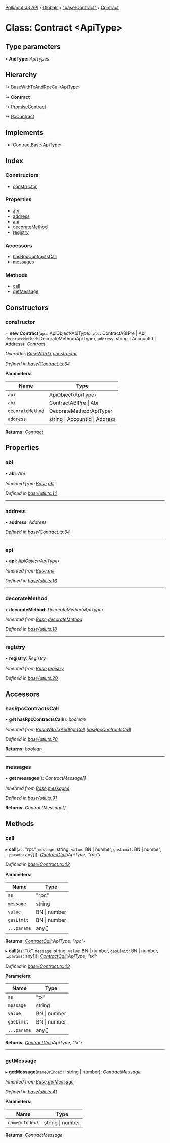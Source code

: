 [Polkadot JS API](../README.md) › [Globals](../globals.md) › ["base/Contract"](../modules/_base_contract_.md) › [Contract](_base_contract_.contract.md)

# Class: Contract <**ApiType**>

## Type parameters

▪ **ApiType**: *ApiTypes*

## Hierarchy

  ↳ [BaseWithTxAndRpcCall](_base_util_.basewithtxandrpccall.md)‹ApiType›

  ↳ **Contract**

  ↳ [PromiseContract](_promise_promisecontract_.promisecontract.md)

  ↳ [RxContract](_rx_rxcontract_.rxcontract.md)

## Implements

* ContractBase‹ApiType›

## Index

### Constructors

* [constructor](_base_contract_.contract.md#constructor)

### Properties

* [abi](_base_contract_.contract.md#abi)
* [address](_base_contract_.contract.md#address)
* [api](_base_contract_.contract.md#api)
* [decorateMethod](_base_contract_.contract.md#decoratemethod)
* [registry](_base_contract_.contract.md#registry)

### Accessors

* [hasRpcContractsCall](_base_contract_.contract.md#hasrpccontractscall)
* [messages](_base_contract_.contract.md#messages)

### Methods

* [call](_base_contract_.contract.md#call)
* [getMessage](_base_contract_.contract.md#getmessage)

## Constructors

###  constructor

\+ **new Contract**(`api`: ApiObject‹ApiType›, `abi`: ContractABIPre | Abi, `decorateMethod`: DecorateMethod‹ApiType›, `address`: string | AccountId | Address): *[Contract](_base_contract_.contract.md)*

*Overrides [BaseWithTx](_base_util_.basewithtx.md).[constructor](_base_util_.basewithtx.md#constructor)*

*Defined in [base/Contract.ts:34](https://github.com/polkadot-js/api/blob/5a929d3810/packages/api-contract/src/base/Contract.ts#L34)*

**Parameters:**

Name | Type |
------ | ------ |
`api` | ApiObject‹ApiType› |
`abi` | ContractABIPre &#124; Abi |
`decorateMethod` | DecorateMethod‹ApiType› |
`address` | string &#124; AccountId &#124; Address |

**Returns:** *[Contract](_base_contract_.contract.md)*

## Properties

###  abi

• **abi**: *Abi*

*Inherited from [Base](_base_util_.base.md).[abi](_base_util_.base.md#abi)*

*Defined in [base/util.ts:14](https://github.com/polkadot-js/api/blob/5a929d3810/packages/api-contract/src/base/util.ts#L14)*

___

###  address

• **address**: *Address*

*Defined in [base/Contract.ts:34](https://github.com/polkadot-js/api/blob/5a929d3810/packages/api-contract/src/base/Contract.ts#L34)*

___

###  api

• **api**: *ApiObject‹ApiType›*

*Inherited from [Base](_base_util_.base.md).[api](_base_util_.base.md#api)*

*Defined in [base/util.ts:16](https://github.com/polkadot-js/api/blob/5a929d3810/packages/api-contract/src/base/util.ts#L16)*

___

###  decorateMethod

• **decorateMethod**: *DecorateMethod‹ApiType›*

*Inherited from [Base](_base_util_.base.md).[decorateMethod](_base_util_.base.md#decoratemethod)*

*Defined in [base/util.ts:18](https://github.com/polkadot-js/api/blob/5a929d3810/packages/api-contract/src/base/util.ts#L18)*

___

###  registry

• **registry**: *Registry*

*Inherited from [Base](_base_util_.base.md).[registry](_base_util_.base.md#registry)*

*Defined in [base/util.ts:20](https://github.com/polkadot-js/api/blob/5a929d3810/packages/api-contract/src/base/util.ts#L20)*

## Accessors

###  hasRpcContractsCall

• **get hasRpcContractsCall**(): *boolean*

*Inherited from [BaseWithTxAndRpcCall](_base_util_.basewithtxandrpccall.md).[hasRpcContractsCall](_base_util_.basewithtxandrpccall.md#hasrpccontractscall)*

*Defined in [base/util.ts:70](https://github.com/polkadot-js/api/blob/5a929d3810/packages/api-contract/src/base/util.ts#L70)*

**Returns:** *boolean*

___

###  messages

• **get messages**(): *ContractMessage[]*

*Inherited from [Base](_base_util_.base.md).[messages](_base_util_.base.md#messages)*

*Defined in [base/util.ts:31](https://github.com/polkadot-js/api/blob/5a929d3810/packages/api-contract/src/base/util.ts#L31)*

**Returns:** *ContractMessage[]*

## Methods

###  call

▸ **call**(`as`: "rpc", `message`: string, `value`: BN | number, `gasLimit`: BN | number, ...`params`: any[]): *[ContractCall](../interfaces/_base_contract_.contractcall.md)‹ApiType, "rpc"›*

*Defined in [base/Contract.ts:42](https://github.com/polkadot-js/api/blob/5a929d3810/packages/api-contract/src/base/Contract.ts#L42)*

**Parameters:**

Name | Type |
------ | ------ |
`as` | "rpc" |
`message` | string |
`value` | BN &#124; number |
`gasLimit` | BN &#124; number |
`...params` | any[] |

**Returns:** *[ContractCall](../interfaces/_base_contract_.contractcall.md)‹ApiType, "rpc"›*

▸ **call**(`as`: "tx", `message`: string, `value`: BN | number, `gasLimit`: BN | number, ...`params`: any[]): *[ContractCall](../interfaces/_base_contract_.contractcall.md)‹ApiType, "tx"›*

*Defined in [base/Contract.ts:43](https://github.com/polkadot-js/api/blob/5a929d3810/packages/api-contract/src/base/Contract.ts#L43)*

**Parameters:**

Name | Type |
------ | ------ |
`as` | "tx" |
`message` | string |
`value` | BN &#124; number |
`gasLimit` | BN &#124; number |
`...params` | any[] |

**Returns:** *[ContractCall](../interfaces/_base_contract_.contractcall.md)‹ApiType, "tx"›*

___

###  getMessage

▸ **getMessage**(`nameOrIndex?`: string | number): *ContractMessage*

*Inherited from [Base](_base_util_.base.md).[getMessage](_base_util_.base.md#getmessage)*

*Defined in [base/util.ts:41](https://github.com/polkadot-js/api/blob/5a929d3810/packages/api-contract/src/base/util.ts#L41)*

**Parameters:**

Name | Type |
------ | ------ |
`nameOrIndex?` | string &#124; number |

**Returns:** *ContractMessage*

